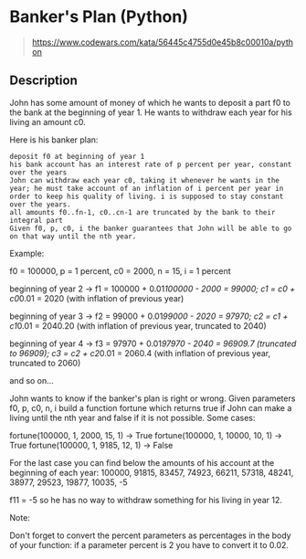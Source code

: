 # Banker's Plan (Python)

> https://www.codewars.com/kata/56445c4755d0e45b8c00010a/python

## Description

John has some amount of money of which he wants to deposit a part f0 to the bank at the beginning of year 1. He wants to withdraw each year for his living an amount c0.

Here is his banker plan:

    deposit f0 at beginning of year 1
    his bank account has an interest rate of p percent per year, constant over the years
    John can withdraw each year c0, taking it whenever he wants in the year; he must take account of an inflation of i percent per year in order to keep his quality of living. i is supposed to stay constant over the years.
    all amounts f0..fn-1, c0..cn-1 are truncated by the bank to their integral part
    Given f0, p, c0, i the banker guarantees that John will be able to go on that way until the nth year.

Example:

f0 = 100000, p = 1 percent, c0 = 2000, n = 15, i = 1 percent

beginning of year 2 -> f1 = 100000 + 0.01*100000 - 2000 = 99000;  c1 = c0 + c0*0.01 = 2020 (with inflation of previous year)

beginning of year 3 -> f2 =  99000 + 0.01*99000 - 2020  = 97970;  c2 = c1 + c1*0.01 = 2040.20 
(with inflation of previous year, truncated to 2040)

beginning of year 4 -> f3 =  97970 + 0.01*97970 - 2040  = 96909.7 (truncated to 96909); 
c3 = c2 + c2*0.01 = 2060.4 (with inflation of previous year, truncated to 2060)

and so on...

John wants to know if the banker's plan is right or wrong. Given parameters f0, p, c0, n, i build a function fortune which returns true if John can make a living until the nth year and false if it is not possible.
Some cases:

fortune(100000, 1, 2000, 15, 1) -> True
fortune(100000, 1, 10000, 10, 1) -> True
fortune(100000, 1, 9185, 12, 1) -> False

For the last case you can find below the amounts of his account at the beginning of each year:
100000, 91815, 83457, 74923, 66211, 57318, 48241, 38977, 29523, 19877, 10035, -5

f11 = -5 so he has no way to withdraw something for his living in year 12.

Note:

Don't forget to convert the percent parameters as percentages in the body of your function: if a parameter percent is 2 you have to convert it to 0.02.

